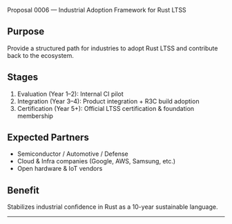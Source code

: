 Proposal 0006 — Industrial Adoption Framework for Rust LTSS

## Purpose
Provide a structured path for industries to adopt Rust LTSS and contribute back to the ecosystem.

## Stages
1. Evaluation (Year 1–2): Internal CI pilot  
2. Integration (Year 3–4): Product integration + R3C build adoption  
3. Certification (Year 5+): Official LTSS certification & foundation membership

## Expected Partners
- Semiconductor / Automotive / Defense  
- Cloud & Infra companies (Google, AWS, Samsung, etc.)
- Open hardware & IoT vendors

## Benefit
Stabilizes industrial confidence in Rust as a 10-year sustainable language.


---
